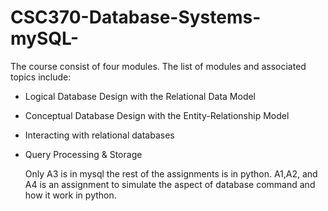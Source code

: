 # CSC370-Database-Systems-mySQL-

The course consist of four modules. The list of modules and associated topics include:
- Logical Database Design with the Relational Data Model
- Conceptual Database Design with the Entity-Relationship Model
- Interacting with relational databases
- Query Processing & Storage

  Only A3 is in mysql the rest of the assignments is in python. A1,A2, and A4 is an assignment to simulate the aspect of database command and how it work in python.
